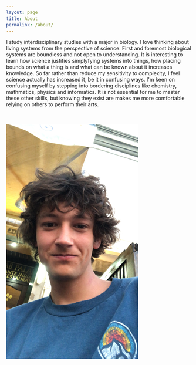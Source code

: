 ```yaml
---
layout: page
title: About
permalink: /about/
---
```


I study interdisciplinary studies with a major in biology. I love thinking about living systems from the perspective of science. First and foremost biological systems are boundless and not open to understanding. It is interesting to learn how science justifies simplyfying systems into things, how placing bounds on what a thing is and what can be known about it increases knowledge. So far rather than reduce my sensitivity to complexity, I feel science actually has increased it, be it in confusing ways. I'm keen on confusing myself by stepping into bordering disciplines like chemistry, mathmatics, physics and informatics. It is not essential for me to master these other skills, but knowing they exist are makes me more comfortable relying on others to perform their arts.

&nbsp;

 <img src="/images/personal/CFB365E2-4EC7-4A0A-A73E-0EBC0F05EE48.jpg" alt="CFB365E2-4EC7-4A0A-A73E-0EBC0F05EE48.jpg" width="360"/>
